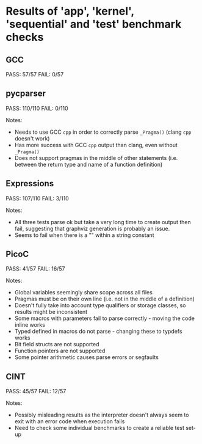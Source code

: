 Results of 'app', 'kernel', 'sequential' and 'test' benchmark checks
=======

GCC
---

PASS: 57/57
FAIL: 0/57


pycparser
-----

PASS: 110/110
FAIL:   0/110

Notes:
- Needs to use GCC `cpp` in order to correctly parse `_Pragma()` (clang `cpp` doesn't work)
- Has more success with GCC `cpp` output than clang, even without `_Pragma()`
- Does not support pragmas in the middle of other statements (i.e. between the return type and name of a function definition)


Expressions
---

PASS: 107/110
FAIL:   3/110

Notes:
- All three tests parse ok but take a very long time to create output then fail, suggesting that graphviz generation is probably an issue.
- Seems to fail when there is a "\" within a string constant


PicoC
---

PASS: 41/57
FAIL: 16/57

Notes:
- Global variables seemingly share scope across all files
- Pragmas must be on their own line (i.e. not in the middle of a definition)
- Doesn't fully take into account type qualifiers or storage classes, so results might be inconsistent
- Some macros with parameters fail to parse correctly - moving the code inline works
- Typed defined in macros do not parse - changing these to typdefs works
- Bit field structs are not supported
- Function pointers are not supported
- Some pointer arithmetic causes parse errors or segfaults


CINT
---

PASS: 45/57
FAIL: 12/57

Notes:
- Possibly misleading results as the interpreter doesn't always seem to exit with an error code when execution fails
- Need to check some individual benchmarks to create a reliable test set-up
